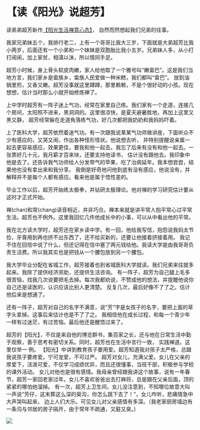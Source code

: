 # 【读《阳光》说超芳】

读弟弟超芳新作[【阳光生活禅意心态】](https://baike.baidu.com/item/%E9%98%B3%E5%85%89%E7%94%9F%E6%B4%BB%E7%A6%85%E6%84%8F%E5%BF%83%E6%80%81/2527945)，
自然而然想起我们兄弟的往事。

我家兄弟妹五个，我排行老二，上有一个哥哥比我大三岁，下面就是大弟超芳比我小两岁，后面还有一个小弟和一个妹妹是双胞胎比我小五岁。兄弟妹人多，从小打打闹闹，加上家贫，相濡以沫，所以情同手足。

超芳小时候，身上骨头软皮肉嫩，家人给他取了一个雅号叫“嫩畲巴”。这是我们当地方言，我们家乡是畲族乡，畲族人民爱做一种米糕，我们都叫“畲巴”。
放到油锅里煎，又香又嫩。超芳没事就这里蹲蹲，那里赖赖，不是个很好动的小孩。现在想想，估计当时那么小就开始修炼禅了。

上中学时超芳有一阵子迷上气功，经常在家里自己练。我们家有一个走道，连接几个房间，太阳照不进来，黑洞洞的。这里很凉快，是夏天避暑胜地，再加上这里又黑又静，
超芳经常躲在走道角落练气功，好几次都把我奶奶和我妈妈吓着。

上了医科大学，超芳依然着迷气功。有一次跟我说某某气功师做讲座，下面听众不少有感应的，又哭又闹，作出各种怪形怪状。他说想去听，
并特别提醒说亲属一起去更容易感应，效果更佳，要我和他一起去。我忘了后来有没有和他一起去。一张票好几十元，我月薪才百来块，还要支持他读书，
估计没有跟他去。我印象中他是去了。还告诉我气功师给人分发带气的苹果，吃了治病延年。我本想尝尝，结果他也没有拿出来和我分享。
我倒是好奇地问他到底有没有感应，他说没有，并解释并不是每个人都有感应。看来他是属于悟性差的。

毕业工作以后，超芳开始练太极拳，并钻研太极理论。他对禅的学习研究估计要从这时才正式开始。

禅(chan)和常(chang)读音相近，并非巧合。禅本来就是讲平常人抱平常心过平常生活。超芳也不例外。这里我回忆几件他成长中的小事，可以从中看出他的平常。

我在北方读大学时，超芳还在家乡读中学。有一回，他给我写信，抱怨说我妈太节俭，牙膏用到再也挤不出东西了，还不给买新的，还要让他接着挤接着用。
我记不住在回信中说了什么，但还记得在信中塞了两元钱给他。我读大学是由我哥哥负责生活费。所以我其实也是把钱从一个腰包放到另一个腰包。

我大学毕业分配在省城工作，超芳接着也到省城医科大学就读。我们兄弟来往就多起来。我除了提供经济资助，还提供生活咨询。
有一阵子，超芳为自己腿上毛多很苦恼，找我几次说要把毛去掉。每次我都劝说，不赞成他的想法，并提醒他说你自己还是读医的，认识应该比别人更清楚。
反复几次，最后好像不了了之。估计他后来是想通了。

还有一阵子，超芳对自己的名字不满意，说“芳”字是女孩子的名字，要把上面的草字头拿掉。这事后来估计也是不了了之。
我相信他在成长过程，和每一个青少年一样有过迷茫，有过苦恼。最后他还是醒悟过来了。

超芳的【阳光】，不仅是来自他的博览群书，集百家之长，还与他在日常生活中勤于观察，善于思考有密切关系。同时，超芳也在生活中言行一致，
实践禅道。这里仅举一 例。 【阳光】中讲到教育孩子要用爱。超芳知道我对孩子太严格，总跟我说孩子要疼爱。宁可宠爱，不可过严。
超芳对女儿，充满父爱。女儿在父亲的厚爱下，活泼可爱，不仅学习成绩优异，而且还很懂事，当班干部，积极参与学校的课外活动。
女儿对他也是很有感情。我母亲曾经跟我讲这个故事，说有一年春节，超芳一家回老家过年。女儿不喜欢爸爸出去打麻将，总是跟在父亲后面，顶的紧紧的哪怕他溜掉。
有一次，超芳上卫生间，女儿没注意到，不知哪位故意大叫一声说“芳仔，这末葬这么深的臭沟，你怎么跳下去了！”，女儿咋听，悲痛情急中大声哭叫起来，
边上人们大乐。可见女儿对父亲感情有多深。（我老家厨房墙边有一条沟与邻居的房子隔开，由于常年不疏通，又脏又臭。)

![](05.jpg)
